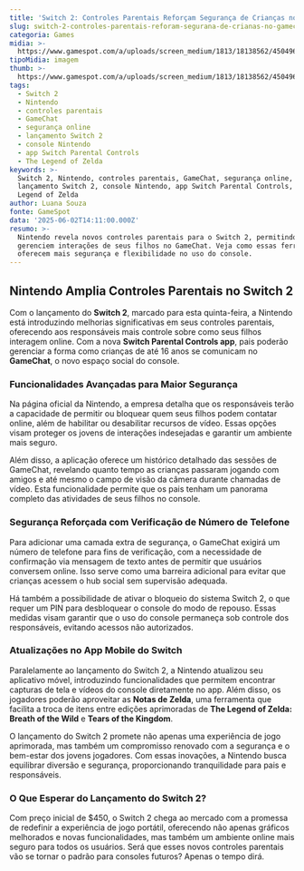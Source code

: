 ```yaml
---
title: 'Switch 2: Controles Parentais Reforçam Segurança de Crianças no GameChat'
slug: switch-2-controles-parentais-reforam-segurana-de-crianas-no-gamechat
categoria: Games
midia: >-
  https://www.gamespot.com/a/uploads/screen_medium/1813/18138562/4504964-switch2parental.jpg
tipoMidia: imagem
thumb: >-
  https://www.gamespot.com/a/uploads/screen_medium/1813/18138562/4504964-switch2parental.jpg
tags:
  - Switch 2
  - Nintendo
  - controles parentais
  - GameChat
  - segurança online
  - lançamento Switch 2
  - console Nintendo
  - app Switch Parental Controls
  - The Legend of Zelda
keywords: >-
  Switch 2, Nintendo, controles parentais, GameChat, segurança online,
  lançamento Switch 2, console Nintendo, app Switch Parental Controls, The
  Legend of Zelda
author: Luana Souza
fonte: GameSpot
data: '2025-06-02T14:11:00.000Z'
resumo: >-
  Nintendo revela novos controles parentais para o Switch 2, permitindo que pais
  gerenciem interações de seus filhos no GameChat. Veja como essas ferramentas
  oferecem mais segurança e flexibilidade no uso do console.
---
```

## Nintendo Amplia Controles Parentais no Switch 2

Com o lançamento do **Switch 2**, marcado para esta quinta-feira, a Nintendo está introduzindo melhorias significativas em seus controles parentais, oferecendo aos responsáveis mais controle sobre como seus filhos interagem online. Com a nova **Switch Parental Controls app**, pais poderão gerenciar a forma como crianças de até 16 anos se comunicam no **GameChat**, o novo espaço social do console.

### Funcionalidades Avançadas para Maior Segurança

Na página oficial da Nintendo, a empresa detalha que os responsáveis terão a capacidade de permitir ou bloquear quem seus filhos podem contatar online, além de habilitar ou desabilitar recursos de vídeo. Essas opções visam proteger os jovens de interações indesejadas e garantir um ambiente mais seguro.

Além disso, a aplicação oferece um histórico detalhado das sessões de GameChat, revelando quanto tempo as crianças passaram jogando com amigos e até mesmo o campo de visão da câmera durante chamadas de vídeo. Esta funcionalidade permite que os pais tenham um panorama completo das atividades de seus filhos no console.

### Segurança Reforçada com Verificação de Número de Telefone

Para adicionar uma camada extra de segurança, o GameChat exigirá um número de telefone para fins de verificação, com a necessidade de confirmação via mensagem de texto antes de permitir que usuários conversem online. Isso serve como uma barreira adicional para evitar que crianças acessem o hub social sem supervisão adequada.

Há também a possibilidade de ativar o bloqueio do sistema Switch 2, o que requer um PIN para desbloquear o console do modo de repouso. Essas medidas visam garantir que o uso do console permaneça sob controle dos responsáveis, evitando acessos não autorizados.

### Atualizações no App Mobile do Switch

Paralelamente ao lançamento do Switch 2, a Nintendo atualizou seu aplicativo móvel, introduzindo funcionalidades que permitem encontrar capturas de tela e vídeos do console diretamente no app. Além disso, os jogadores poderão aproveitar as **Notas de Zelda**, uma ferramenta que facilita a troca de itens entre edições aprimoradas de **The Legend of Zelda: Breath of the Wild** e **Tears of the Kingdom**.

O lançamento do Switch 2 promete não apenas uma experiência de jogo aprimorada, mas também um compromisso renovado com a segurança e o bem-estar dos jovens jogadores. Com essas inovações, a Nintendo busca equilibrar diversão e segurança, proporcionando tranquilidade para pais e responsáveis.

### O Que Esperar do Lançamento do Switch 2?

Com preço inicial de $450, o Switch 2 chega ao mercado com a promessa de redefinir a experiência de jogo portátil, oferecendo não apenas gráficos melhorados e novas funcionalidades, mas também um ambiente online mais seguro para todos os usuários. Será que esses novos controles parentais vão se tornar o padrão para consoles futuros? Apenas o tempo dirá.

